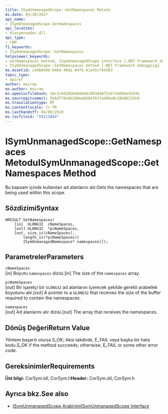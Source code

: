```yaml
---
title: ISymUnmanagedScope::GetNamespaces Metodu
ms.date: 03/30/2017
api_name:
- ISymUnmanagedScope.GetNamespaces
api_location:
- diasymreader.dll
api_type:
- COM
f1_keywords:
- ISymUnmanagedScope::GetNamespaces
helpviewer_keywords:
- GetNamespaces method, ISymUnmanagedScope interface [.NET Framework debugging]
- ISymUnmanagedScope::GetNamespaces method [.NET Framework debugging]
ms.assetid: c44b0440-04bd-460a-84fb-41afecf44503
topic_type:
- apiref
author: mairaw
ms.author: mairaw
ms.openlocfilehash: 3dc3c842bbb4b86b82d03848751673400bed193b
ms.sourcegitcommit: 5b6d778ebb269ee6684fb57ad69a8c28b06235b9
ms.translationtype: MT
ms.contentlocale: tr-TR
ms.lasthandoff: 04/08/2019
ms.locfileid: "59213044"
---
```

# <a name="isymunmanagedscopegetnamespaces-method"></a><span data-ttu-id="db002-102">ISymUnmanagedScope::GetNamespaces Metodu</span><span class="sxs-lookup"><span data-stu-id="db002-102">ISymUnmanagedScope::GetNamespaces Method</span></span>
<span data-ttu-id="db002-103">Bu kapsam içinde kullanılan ad alanlarını alır.</span><span class="sxs-lookup"><span data-stu-id="db002-103">Gets the namespaces that are being used within this scope.</span></span>  
  
## <a name="syntax"></a><span data-ttu-id="db002-104">Sözdizimi</span><span class="sxs-lookup"><span data-stu-id="db002-104">Syntax</span></span>  
  
```  
HRESULT GetNamespaces(  
    [in]  ULONG32  cNameSpaces,  
    [out] ULONG32  *pcNameSpaces,  
    [out, size_is(cNameSpaces),  
        length_is(*pcNameSpaces)]  
        ISymUnmanagedNamespace* namespaces[]);  
```  
  
## <a name="parameters"></a><span data-ttu-id="db002-105">Parametreler</span><span class="sxs-lookup"><span data-stu-id="db002-105">Parameters</span></span>  
 `cNameSpaces`  
 <span data-ttu-id="db002-106">[in] Boyutu `namespaces` dizisi.</span><span class="sxs-lookup"><span data-stu-id="db002-106">[in] The size of the `namespaces` array.</span></span>  
  
 `pcNameSpaces`  
 <span data-ttu-id="db002-107">[out] Bir işaretçi bir `ULONG32` ad alanlarını içerecek şekilde gerekli arabellek boyutunu alır.</span><span class="sxs-lookup"><span data-stu-id="db002-107">[out] A pointer to a `ULONG32` that receives the size of the buffer required to contain the namespaces.</span></span>  
  
 `namespaces`  
 <span data-ttu-id="db002-108">[out] Ad alanlarını alır dizisi.</span><span class="sxs-lookup"><span data-stu-id="db002-108">[out] The array that receives the namespaces.</span></span>  
  
## <a name="return-value"></a><span data-ttu-id="db002-109">Dönüş Değeri</span><span class="sxs-lookup"><span data-stu-id="db002-109">Return Value</span></span>  
 <span data-ttu-id="db002-110">Yöntem başarılı olursa S_OK; Aksi takdirde, E_FAIL veya başka bir hata kodu.</span><span class="sxs-lookup"><span data-stu-id="db002-110">S_OK if the method succeeds; otherwise, E_FAIL or some other error code.</span></span>  
  
## <a name="requirements"></a><span data-ttu-id="db002-111">Gereksinimler</span><span class="sxs-lookup"><span data-stu-id="db002-111">Requirements</span></span>  
 <span data-ttu-id="db002-112">**Üst bilgi:** CorSym.idl, CorSym.h</span><span class="sxs-lookup"><span data-stu-id="db002-112">**Header:** CorSym.idl, CorSym.h</span></span>  
  
## <a name="see-also"></a><span data-ttu-id="db002-113">Ayrıca bkz.</span><span class="sxs-lookup"><span data-stu-id="db002-113">See also</span></span>

- [<span data-ttu-id="db002-114">ISymUnmanagedScope Arabirimi</span><span class="sxs-lookup"><span data-stu-id="db002-114">ISymUnmanagedScope Interface</span></span>](../../../../docs/framework/unmanaged-api/diagnostics/isymunmanagedscope-interface.md)
